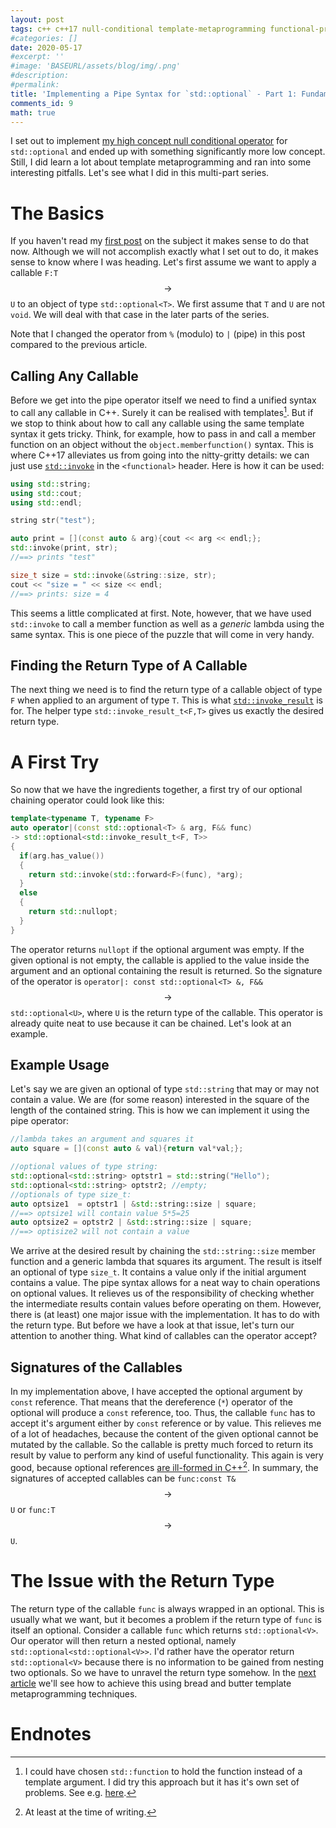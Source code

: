 ```yaml
---
layout: post
tags: c++ c++17 null-conditional template-metaprogramming functional-programming
#categories: []
date: 2020-05-17
#excerpt: ''
#image: 'BASEURL/assets/blog/img/.png'
#description:
#permalink:
title: 'Implementing a Pipe Syntax for `std::optional` - Part 1: Fundamentals'
comments_id: 9
math: true
---
```


I set out to implement [my high concept null conditional operator](/blog/2020/null-conditional-operator-for-optionals/) for ``std::optional`` and ended up with something significantly more low concept. Still, I did learn a lot about template metaprogramming and ran into some interesting pitfalls. Let's see what I did in this multi-part series.

# The Basics
If you haven't read my [first post](/blog/2020/null-conditional-operator-for-optionals/) on the subject it makes sense to do that now. Although we will not accomplish exactly what I set out to do, it makes sense to know where I was heading. Let's first assume we want to apply a callable ``F:T``$$\rightarrow$$``U`` to an object of type ``std::optional<T>``. We first assume that ``T`` and ``U`` are not ``void``. We will deal with that case in the later parts of the series.

Note that I changed the operator from `%` (modulo) to `|` (pipe) in this post compared to the previous article.

## Calling Any Callable

Before we get into the pipe operator itself we need to find a unified syntax to call any callable in C++. Surely it can be realised with templates[^stdfunction]. But if we stop to think about how to call any callable using the same template syntax it gets tricky. Think, for example, how to pass in and call a member function on an object without the ``object.memberfunction()`` syntax. This is where C++17 alleviates us from going into the nitty-gritty details: we can just use [``std::invoke``](https://en.cppreference.com/w/cpp/utility/functional/invoke) in the ``<functional>`` header. Here is how it can be used:

```c++
using std::string;
using std::cout;
using std::endl;

string str("test");

auto print = [](const auto & arg){cout << arg << endl;};
std::invoke(print, str);
//==> prints "test"

size_t size = std::invoke(&string::size, str);
cout << "size = " << size << endl;
//==> prints: size = 4
```
This seems a little complicated at first. Note, however, that we have used `std::invoke` to call a member function as well as a *generic* lambda using the same syntax. This is one piece of the puzzle that will come in very handy.

## Finding the Return Type of A Callable
The next thing we need is to find the return type of a callable object of type ``F`` when applied to an argument of type ``T``. This is what [``std::invoke_result``](https://en.cppreference.com/w/cpp/types/result_of) is for. The helper type ``std::invoke_result_t<F,T>`` gives us exactly the desired return type.

# A First Try
So now that we have the ingredients together, a first try of our optional chaining operator could look like this:

```c++
template<typename T, typename F>
auto operator|(const std::optional<T> & arg, F&& func)
-> std::optional<std::invoke_result_t<F, T>>
{
  if(arg.has_value())
  {
    return std::invoke(std::forward<F>(func), *arg);
  }
  else
  {
    return std::nullopt;
  }
}
```

The operator returns  ``nullopt`` if the optional argument was empty. If the given optional is not empty, the callable is applied to the value inside the argument and an optional containing the result is returned. So the signature of the operator is ``operator|: const std::optional<T> &, F&&``$$\rightarrow$$``std::optional<U>``, where ``U`` is the return type of the callable. This operator is already quite neat to use because it can be chained. Let's look at an example.

## Example Usage
Let's say we are given an optional of type `std::string` that may or may not contain a value. We are (for some reason) interested in the square of the length of the contained string. This is how we can implement it using the pipe operator:

```c++
//lambda takes an argument and squares it
auto square = [](const auto & val){return val*val;};

//optional values of type string:
std::optional<std::string> optstr1 = std::string("Hello");
std::optional<std::string> optstr2; //empty;
//optionals of type size_t:
auto optsize1  = optstr1 | &std::string::size | square;
//==> optsize1 will contain value 5*5=25
auto optsize2 = optstr2 | &std::string::size | square;
//==> optisize2 will not contain a value
```
We arrive at the desired result by chaining the `std::string::size` member function and a generic lambda that squares its argument. The result is itself an optional of type `size_t`. It contains a value only if the initial argument contains a value. The pipe syntax allows for a neat way to chain operations on optional values. It relieves us of the responsibility of checking whether the intermediate results contain values before operating on them. However, there is (at least) one major issue with the implementation. It has to do with the return type. But before we have a look at that issue, let's turn our attention to another thing. What kind of callables can the operator accept?

## Signatures of the Callables
In my implementation above, I have accepted the optional argument by `const` reference. That means that the dereference (`*`) operator of the optional will produce a `const` reference, too. Thus, the callable `func` has to accept it's argument either by `const` reference or by value. This relieves me of a lot of headaches, because the content of the given optional cannot be mutated by the callable. So the callable is pretty much forced to return its result by value to perform any kind of useful functionality. This again is very good, because optional references [are ill-formed in C++](https://en.cppreference.com/w/cpp/utility/optional)[^optref]. In summary, the signatures of accepted callables can be `func:const T&`$$\rightarrow$$`U` or `func:T`$$\rightarrow$$`U`.

# The Issue with the Return Type
The return type of the callable `func` is always wrapped in an optional. This is usually what we want, but it becomes a problem if the return type of `func` is itself an optional. Consider a callable ``func`` which returns ``std::optional<V>``. Our operator will then return a nested optional, namely ``std::optional<std::optional<V>>``. I'd rather have the operator return ``std::optional<V>`` because there is no information to be gained from nesting two optionals. So we have to unravel the return type somehow. In the [next article](/blog/2020/optional-pipe-syntax-part-2-template-metaprogramming/) we'll see how to achieve this using bread and butter template metaprogramming techniques.

# Endnotes
[^stdfunction]: I could have chosen ``std::function`` to hold the function instead of a template argument. I did try this approach but it has it's own set of problems. See e.g. [here](https://stackoverflow.com/questions/36104638/passing-stdfunction-type-which-has-a-templated-return-type).
[^optref]: At least at the time of writing.
